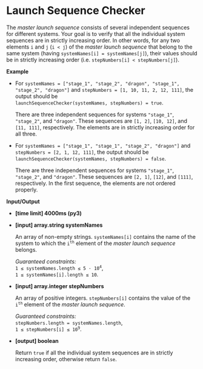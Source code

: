 # Launch Sequence Checker

<div class="markdown"><p>The <em>master launch sequence</em> consists of several independent sequences for different systems. Your goal is to verify that all the individual system sequences are in strictly increasing order. In other words, for any two elements <code>i</code> and <code>j</code> (<code>i &lt; j</code>) of the <em>master launch sequence</em> that belong to the same system (having <code>systemNames[i] = systemNames[j]</code>), their values should be in strictly increasing order (i.e. <code>stepNumbers[i] &lt; stepNumbers[j]</code>).</p>
<p><strong>Example</strong></p>
<ul>
<li>
<p>For <code>systemNames = ["stage_1", "stage_2", "dragon", "stage_1", "stage_2", "dragon"]</code> and <code>stepNumbers = [1, 10, 11, 2, 12, 111]</code>, the output should be<br>
<code>launchSequenceChecker(systemNames, stepNumbers) = true</code>.</p>
<p>There are three independent sequences for systems <code>"stage_1"</code>, <code>"stage_2"</code>, and <code>"dragon"</code>. These sequences are <code>[1, 2]</code>, <code>[10, 12]</code>, and <code>[11, 111]</code>, respectively. The elements are in strictly increasing order for all three.</p>
</li>
<li>
<p>For <code>systemNames = ["stage_1", "stage_1", "stage_2", "dragon"]</code> and <code>stepNumbers = [2, 1, 12, 111]</code>, the output should be<br>
<code>launchSequenceChecker(systemNames, stepNumbers) = false</code>.</p>
<p>There are three independent sequences for systems <code>"stage_1"</code>, <code>"stage_2"</code>, and <code>"dragon"</code>. These sequences are <code>[2, 1]</code>, <code>[12]</code>, and <code>[111]</code>, respectively. In the first sequence, the elements are not ordered properly.</p>
</li>
</ul>
<p><strong>Input/Output</strong></p>
<ul>
<li><strong>[time limit] 4000ms (py3)</strong></li>
</ul>
<ul>
<li>
<p><strong>[input] array.string systemNames</strong></p>
<p>An array of non-empty strings. <code>systemNames[i]</code> contains the name of the system to which the <code>i<sup>th</sup></code> element of the <em>master launch sequence</em> belongs.</p>
<p><em>Guaranteed constraints:</em><br>
<code>1 ≤ systemNames.length ≤ 5 · 10<sup>4</sup></code>,<br>
<code>1 ≤ systemNames[i].length ≤ 10</code>.</p>
</li>
<li>
<p><strong>[input] array.integer stepNumbers</strong></p>
<p>An array of positive integers. <code>stepNumbers[i]</code> contains the value of the <code>i<sup>th</sup></code> element of the <em>master launch sequence</em>.</p>
<p><em>Guaranteed constraints:</em><br>
<code>stepNumbers.length = systemNames.length</code>,<br>
<code>1 ≤ stepNumbers[i] ≤ 10<sup>9</sup></code>.</p>
</li>
<li>
<p><strong>[output] boolean</strong></p>
<p>Return <code>true</code> if all the individual system sequences are in strictly increasing order, otherwise return <code>false</code>.</p>
</li>
</ul>
</div>